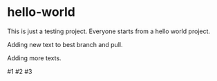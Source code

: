 # hello-world

This is just a testing project.  Everyone starts from a hello world project.

Adding new text to best branch and pull.

Adding more texts.

#1
#2
#3
